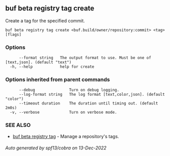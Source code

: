 ## buf beta registry tag create

Create a tag for the specified commit.

```
buf beta registry tag create <buf.build/owner/repository:commit> <tag> [flags]
```

### Options

```
      --format string   The output format to use. Must be one of [text,json]. (default "text")
  -h, --help            help for create
```

### Options inherited from parent commands

```
      --debug               Turn on debug logging.
      --log-format string   The log format [text,color,json]. (default "color")
      --timeout duration    The duration until timing out. (default 2m0s)
  -v, --verbose             Turn on verbose mode.
```

### SEE ALSO

* [buf beta registry tag](buf_beta_registry_tag.md)	 - Manage a repository's tags.

###### Auto generated by spf13/cobra on 13-Dec-2022
